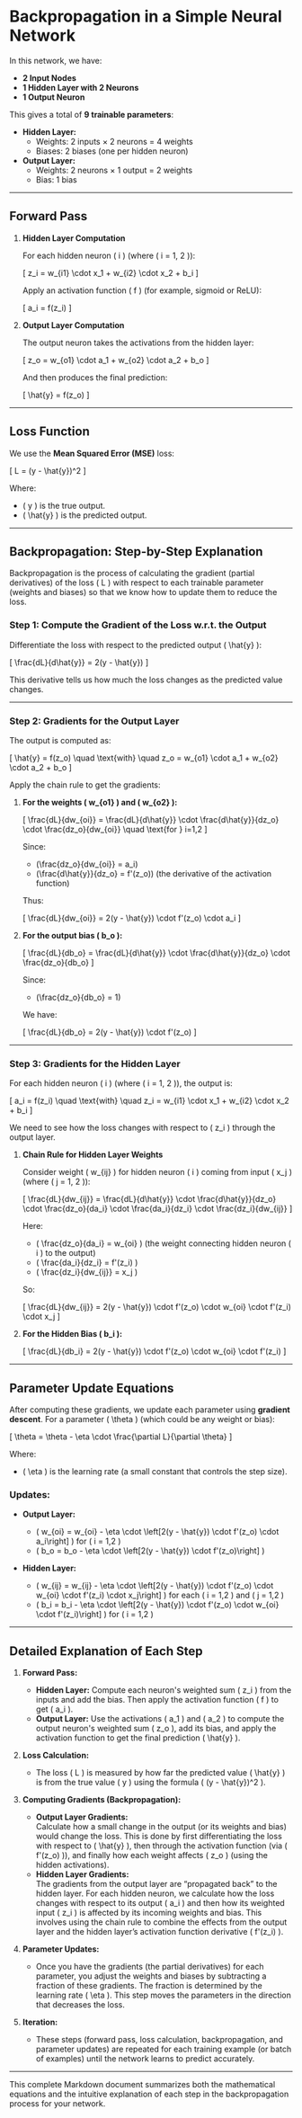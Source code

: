 # Backpropagation in a Simple Neural Network

In this network, we have:
- **2 Input Nodes**
- **1 Hidden Layer with 2 Neurons**
- **1 Output Neuron**

This gives a total of **9 trainable parameters**:
- **Hidden Layer:**  
  - Weights: 2 inputs × 2 neurons = 4 weights  
  - Biases: 2 biases (one per hidden neuron)
- **Output Layer:**  
  - Weights: 2 neurons × 1 output = 2 weights  
  - Bias: 1 bias

---

## Forward Pass

1. **Hidden Layer Computation**

   For each hidden neuron \( i \) (where \( i = 1, 2 \)):
   
   \[
   z_i = w_{i1} \cdot x_1 + w_{i2} \cdot x_2 + b_i
   \]
   
   Apply an activation function \( f \) (for example, sigmoid or ReLU):
   
   \[
   a_i = f(z_i)
   \]

2. **Output Layer Computation**

   The output neuron takes the activations from the hidden layer:
   
   \[
   z_o = w_{o1} \cdot a_1 + w_{o2} \cdot a_2 + b_o
   \]
   
   And then produces the final prediction:
   
   \[
   \hat{y} = f(z_o)
   \]

---

## Loss Function

We use the **Mean Squared Error (MSE)** loss:

\[
L = (y - \hat{y})^2
\]

Where:
- \( y \) is the true output.
- \( \hat{y} \) is the predicted output.

---

## Backpropagation: Step-by-Step Explanation

Backpropagation is the process of calculating the gradient (partial derivatives) of the loss \( L \) with respect to each trainable parameter (weights and biases) so that we know how to update them to reduce the loss.

### **Step 1: Compute the Gradient of the Loss w.r.t. the Output**

Differentiate the loss with respect to the predicted output \( \hat{y} \):

\[
\frac{dL}{d\hat{y}} = 2(y - \hat{y})
\]

This derivative tells us how much the loss changes as the predicted value changes.

---

### **Step 2: Gradients for the Output Layer**

The output is computed as:

\[
\hat{y} = f(z_o) \quad \text{with} \quad z_o = w_{o1} \cdot a_1 + w_{o2} \cdot a_2 + b_o
\]

Apply the chain rule to get the gradients:

1. **For the weights \( w_{o1} \) and \( w_{o2} \):**

   \[
   \frac{dL}{dw_{oi}} = \frac{dL}{d\hat{y}} \cdot \frac{d\hat{y}}{dz_o} \cdot \frac{dz_o}{dw_{oi}} \quad \text{for } i=1,2
   \]
   
   Since:
   - \(\frac{dz_o}{dw_{oi}} = a_i\)  
   - \(\frac{d\hat{y}}{dz_o} = f'(z_o)\) (the derivative of the activation function)
   
   Thus:
   
   \[
   \frac{dL}{dw_{oi}} = 2(y - \hat{y}) \cdot f'(z_o) \cdot a_i
   \]

2. **For the output bias \( b_o \):**

   \[
   \frac{dL}{db_o} = \frac{dL}{d\hat{y}} \cdot \frac{d\hat{y}}{dz_o} \cdot \frac{dz_o}{db_o}
   \]
   
   Since:
   - \(\frac{dz_o}{db_o} = 1\)
   
   We have:
   
   \[
   \frac{dL}{db_o} = 2(y - \hat{y}) \cdot f'(z_o)
   \]

---

### **Step 3: Gradients for the Hidden Layer**

For each hidden neuron \( i \) (where \( i = 1, 2 \)), the output is:

\[
a_i = f(z_i) \quad \text{with} \quad z_i = w_{i1} \cdot x_1 + w_{i2} \cdot x_2 + b_i
\]

We need to see how the loss changes with respect to \( z_i \) through the output layer.

1. **Chain Rule for Hidden Layer Weights**

   Consider weight \( w_{ij} \) for hidden neuron \( i \) coming from input \( x_j \) (where \( j = 1, 2 \)):
   
   \[
   \frac{dL}{dw_{ij}} = \frac{dL}{d\hat{y}} \cdot \frac{d\hat{y}}{dz_o} \cdot \frac{dz_o}{da_i} \cdot \frac{da_i}{dz_i} \cdot \frac{dz_i}{dw_{ij}}
   \]
   
   Here:
   - \( \frac{dz_o}{da_i} = w_{oi} \) (the weight connecting hidden neuron \( i \) to the output)
   - \( \frac{da_i}{dz_i} = f'(z_i) \)
   - \( \frac{dz_i}{dw_{ij}} = x_j \)
   
   So:
   
   \[
   \frac{dL}{dw_{ij}} = 2(y - \hat{y}) \cdot f'(z_o) \cdot w_{oi} \cdot f'(z_i) \cdot x_j
   \]

2. **For the Hidden Bias \( b_i \):**

   \[
   \frac{dL}{db_i} = 2(y - \hat{y}) \cdot f'(z_o) \cdot w_{oi} \cdot f'(z_i)
   \]

---

## Parameter Update Equations

After computing these gradients, we update each parameter using **gradient descent**. For a parameter \( \theta \) (which could be any weight or bias):

\[
\theta = \theta - \eta \cdot \frac{\partial L}{\partial \theta}
\]

Where:
- \( \eta \) is the learning rate (a small constant that controls the step size).

### Updates:

- **Output Layer:**
  - \( w_{oi} = w_{oi} - \eta \cdot \left[2(y - \hat{y}) \cdot f'(z_o) \cdot a_i\right] \) for \( i = 1,2 \)
  - \( b_o = b_o - \eta \cdot \left[2(y - \hat{y}) \cdot f'(z_o)\right] \)

- **Hidden Layer:**
  - \( w_{ij} = w_{ij} - \eta \cdot \left[2(y - \hat{y}) \cdot f'(z_o) \cdot w_{oi} \cdot f'(z_i) \cdot x_j\right] \) for each \( i = 1,2 \) and \( j = 1,2 \)
  - \( b_i = b_i - \eta \cdot \left[2(y - \hat{y}) \cdot f'(z_o) \cdot w_{oi} \cdot f'(z_i)\right] \) for \( i = 1,2 \)

---

## Detailed Explanation of Each Step

1. **Forward Pass:**  
   - **Hidden Layer:** Compute each neuron's weighted sum \( z_i \) from the inputs and add the bias. Then apply the activation function \( f \) to get \( a_i \).  
   - **Output Layer:** Use the activations \( a_1 \) and \( a_2 \) to compute the output neuron's weighted sum \( z_o \), add its bias, and apply the activation function to get the final prediction \( \hat{y} \).

2. **Loss Calculation:**  
   - The loss \( L \) is measured by how far the predicted value \( \hat{y} \) is from the true value \( y \) using the formula \( (y - \hat{y})^2 \).

3. **Computing Gradients (Backpropagation):**  
   - **Output Layer Gradients:**  
     Calculate how a small change in the output (or its weights and bias) would change the loss. This is done by first differentiating the loss with respect to \( \hat{y} \), then through the activation function (via \( f'(z_o) \)), and finally how each weight affects \( z_o \) (using the hidden activations).  
   - **Hidden Layer Gradients:**  
     The gradients from the output layer are “propagated back” to the hidden layer. For each hidden neuron, we calculate how the loss changes with respect to its output \( a_i \) and then how its weighted input \( z_i \) is affected by its incoming weights and bias. This involves using the chain rule to combine the effects from the output layer and the hidden layer’s activation function derivative \( f'(z_i) \).

4. **Parameter Updates:**  
   - Once you have the gradients (the partial derivatives) for each parameter, you adjust the weights and biases by subtracting a fraction of these gradients. The fraction is determined by the learning rate \( \eta \). This step moves the parameters in the direction that decreases the loss.

5. **Iteration:**  
   - These steps (forward pass, loss calculation, backpropagation, and parameter updates) are repeated for each training example (or batch of examples) until the network learns to predict accurately.

---

This complete Markdown document summarizes both the mathematical equations and the intuitive explanation of each step in the backpropagation process for your network.
